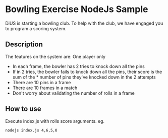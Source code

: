 # Bowling Exercise NodeJs Sample

DiUS is starting a bowling club. To help with the club, we have engaged you to program a scoring system.

## Description

The features on the system are:
One player only

- In each frame, the bowler has 2 tries to knock down all the pins
- If in 2 tries, the bowler fails to knock down all the pins, their score is the sum of the \* number of pins they've knocked down in the 2 attempts
- There are 10 pins in a frame
- There are 10 frames in a match
- Don't worry about validating the number of rolls in a frame

## How to use

Execute index.js with rolls score arguments.
eg.

```
nodejs index.js 4,6,5,0
```
